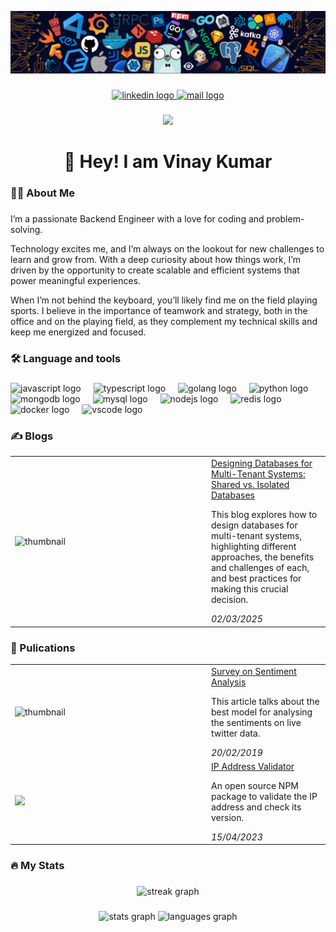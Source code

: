 
[<img src="https://raw.githubusercontent.com/vinaykumarbu/vinaykumarbu/master/intro.png" alt="👋 Hi there! I'm (Vinay)|https://in.linkedin.com/in/vinay-kumar-b-u)" title="👋 Hi there! I'm (Vinay)"/>](https://in.linkedin.com/in/vinay-kumar-b-u)


###

<div align="center">
  <a href="https://in.linkedin.com/in/vinay-kumar-b-u" target="_blank">
    <img src="https://cdn.jsdelivr.net/gh/devicons/devicon@latest/icons/linkedin/linkedin-original.svg?message=LinkedIn&logo=linkedin&label=&color=0077B5&logoColor=white&labelColor=&style=for-the-badge" height="25" alt="linkedin logo"  />      
  </a>
  <a href="mailto:vinaykumar2498@gmail.com" target="_blank">
    <img src="https://img.shields.io/badge/-c14438?style=social&logo=Gmail&link=mailto:vinaykumar2498@gmail.com"  height="25" alt="mail logo"  />      
  </a>
</div>

###

<div align="center">
  <img src="https://visitor-badge.laobi.icu/badge?page_id=vinaykumarbu/vinaykumarbu&right_color=green&left_text=My%20Page%20Visitors" />
</div>

###

<h1 align="center">👋 Hey! I am Vinay Kumar</h1>

###

<h3 align="left">👨‍💻  About Me</h3>

###

<p align="left">I’m a passionate Backend Engineer with a love for coding and problem-solving. 
  
Technology excites me, and I’m always on the lookout for new challenges to learn and grow from. With a deep curiosity about how things work, I’m driven by the opportunity to create scalable and efficient systems that power meaningful experiences.

When I’m not behind the keyboard, you’ll likely find me on the field playing sports. I believe in the importance of teamwork and strategy, both in the office and on the playing field, as they complement my technical skills and keep me energized and focused.</p>

###


<h3 align="left">🛠 Language and tools</h3>

###

<div align="left">
  <img src="https://cdn.jsdelivr.net/gh/devicons/devicon/icons/javascript/javascript-original.svg" height="40" alt="javascript logo"  />
  <img width="12" />
  <img src="https://cdn.jsdelivr.net/gh/devicons/devicon/icons/typescript/typescript-original.svg" height="40" alt="typescript logo"  />
  <img width="12" />
<img src="https://cdn.jsdelivr.net/gh/devicons/devicon@latest/icons/go/go-original-wordmark.svg" height="40" alt="golang logo"  />
 <img width="12" />
<img src="https://cdn.jsdelivr.net/gh/devicons/devicon@latest/icons/python/python-original-wordmark.svg" height="40" alt="python logo"  />    
  <img width="12" />
  <img src="https://cdn.jsdelivr.net/gh/devicons/devicon/icons/mongodb/mongodb-original.svg" height="40" alt="mongodb logo"  />
  <img width="12" />
  <img src="https://cdn.jsdelivr.net/gh/devicons/devicon/icons/mysql/mysql-original.svg" height="40" alt="mysql logo"  />
  <img width="12" />
  <img src="https://cdn.jsdelivr.net/gh/devicons/devicon/icons/nodejs/nodejs-original.svg" height="40" alt="nodejs logo"  />
  <img width="12" />
<img src="https://cdn.jsdelivr.net/gh/devicons/devicon@latest/icons/redis/redis-original-wordmark.svg" height="40" alt="redis logo" />
<img width="12" />
<img src="https://cdn.jsdelivr.net/gh/devicons/devicon@latest/icons/docker/docker-original-wordmark.svg" height="40" alt="docker logo"/>
<img width="12" />
  <img src="https://cdn.jsdelivr.net/gh/devicons/devicon/icons/vscode/vscode-original.svg" height="40" alt="vscode logo"  />

</div>

###
<h3 align="left">✍️ Blogs</h3>

<table>
        <tr>
            <td width="300px"><img src="https://media2.dev.to/dynamic/image/width=1000,height=420,fit=cover,gravity=auto,format=auto/https%3A%2F%2Fdev-to-uploads.s3.amazonaws.com%2Fuploads%2Farticles%2Fvlbv00qn9em8kbljojjx.png" alt="thumbnail"></td>
            <td>
                <a href="https://dev.to/vinaykumarbu/designing-databases-for-multi-tenant-systems-shared-vs-isolated-databases-4h9e">Designing Databases for Multi-Tenant Systems: Shared vs. Isolated Databases</a>
              <div><p align="left">This blog explores how to design databases for multi-tenant systems, highlighting different approaches, the benefits and challenges of each, and best practices for making this crucial decision.</p></div>  
              <div><i>02/03/2025</i></div>
            </td>
        </tr>
</table>

###
<h3 align="left">📝 Pulications</h3>

<table>
        <tr>
            <td width="300px"><img src="https://img.freepik.com/free-vector/emoji-satisfaction-meter_78370-4158.jpg?t=st=1740902300~exp=1740905900~hmac=f3112b2a5abe5babc4876a17b2b030eb36f51abf239d8faa3bb4c9300bb12d29&w=2000" alt="thumbnail"></td>
            <td>
                <a href="https://ijireeice.com/wp-content/uploads/2019/03/IJIREEICE.2019.7206.pdf">Survey on Sentiment Analysis</a>
              <div><p align="left">This article talks about the best model for analysing the sentiments on live twitter data.</p></div>  
              <div><i>20/02/2019</i></div>
            </td>
        </tr>
   <tr>
            <td width="300px">
            <img src="https://cdn.jsdelivr.net/gh/devicons/devicon@latest/icons/npm/npm-original-wordmark.svg" />
          </td>
            <td>
                <a href="https://www.npmjs.com/package/ip-address-validator">IP Address Validator</a>
              <div><p align="left">An open source NPM package to validate the IP address and check its version.</p></div>  
              <div><i>15/04/2023</i></div>
            </td>
        </tr>
</table>

###

<h3 align="left">🔥   My Stats</h3>

###

<div align="center">
  <img src="https://streak-stats.demolab.com?user=vinaykumarbu&locale=en&mode=weekly&theme=dark&hide_border=false&border_radius=5&order=3" height="220" alt="streak graph"  />
</div>

###

<div align="center">
  <img src="https://github-readme-stats.vercel.app/api?username=vinaykumarbu&hide_title=false&hide_rank=false&show_icons=true&include_all_commits=true&count_private=true&disable_animations=false&theme=dracula&locale=en&hide_border=false&order=1" height="150" alt="stats graph"  />
  <img src="https://github-readme-stats.vercel.app/api/top-langs?username=vinaykumarbu&locale=en&hide_title=false&card_width=320&langs_count=5&theme=dracula&hide_border=false&order=2" height="150" alt="languages graph"  />
</div>

###
